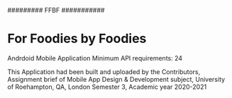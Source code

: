 
######### FFBF ###########
# For Foodies by Foodies #

Andrdoid Mobile Application
Minimum API requirements: 24

This Application had been built and uploaded by the Contributors,
Assignment brief of Mobile App Design & Development subject,
University of Roehampton, QA, London
Semester 3, Academic year 2020-2021
